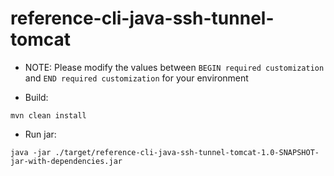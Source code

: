 # reference-cli-java-ssh-tunnel-tomcat


- NOTE: Please modify the values between `BEGIN required customization` and `END required customization` for your environment

- Build:

```
mvn clean install
```

- Run jar:

```
java -jar ./target/reference-cli-java-ssh-tunnel-tomcat-1.0-SNAPSHOT-jar-with-dependencies.jar
```
 